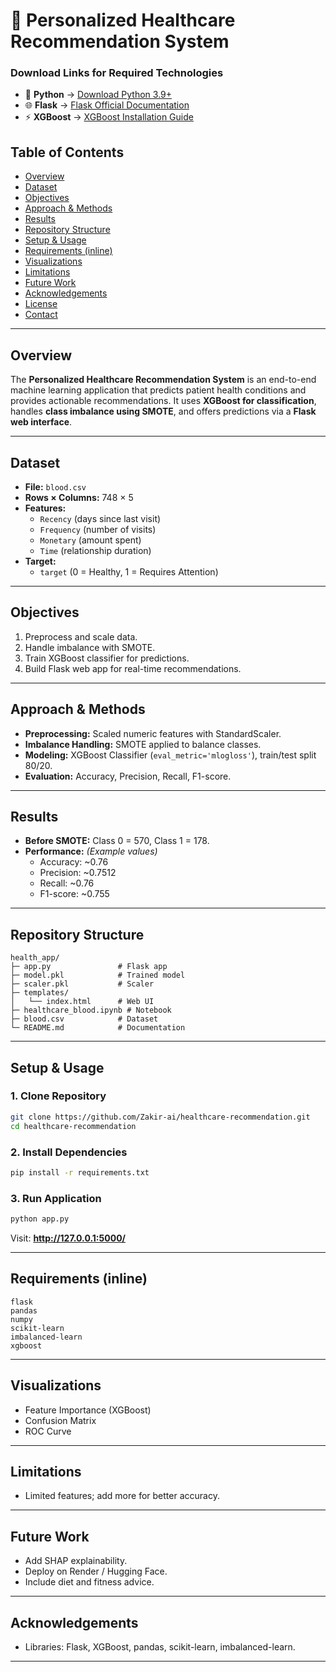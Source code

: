 
# 🏥 Personalized Healthcare Recommendation System

### **Download Links for Required Technologies**
- 🐍 **Python** → [Download Python 3.9+](https://www.python.org/downloads/)
- 🌐 **Flask** → [Flask Official Documentation](https://flask.palletsprojects.com/en/latest/)
- ⚡ **XGBoost** → [XGBoost Installation Guide](https://xgboost.readthedocs.io/en/stable/install.html)


## Table of Contents
- [Overview](#overview)
- [Dataset](#dataset)
- [Objectives](#objectives)
- [Approach & Methods](#approach--methods)
- [Results](#results)
- [Repository Structure](#repository-structure)
- [Setup & Usage](#setup--usage)
- [Requirements (inline)](#requirements-inline)
- [Visualizations](#visualizations)
- [Limitations](#limitations)
- [Future Work](#future-work)
- [Acknowledgements](#acknowledgements)
- [License](#license)
- [Contact](#contact)

---

## Overview
The **Personalized Healthcare Recommendation System** is an end-to-end machine learning application that predicts patient health conditions and provides actionable recommendations. It uses **XGBoost for classification**, handles **class imbalance using SMOTE**, and offers predictions via a **Flask web interface**.

---

## Dataset
- **File:** `blood.csv`
- **Rows × Columns:** 748 × 5
- **Features:**
  - `Recency` (days since last visit)
  - `Frequency` (number of visits)
  - `Monetary` (amount spent)
  - `Time` (relationship duration)
- **Target:**
  - `target` (0 = Healthy, 1 = Requires Attention)

---

## Objectives
1. Preprocess and scale data.
2. Handle imbalance with SMOTE.
3. Train XGBoost classifier for predictions.
4. Build Flask web app for real-time recommendations.

---

## Approach & Methods
- **Preprocessing:** Scaled numeric features with StandardScaler.
- **Imbalance Handling:** SMOTE applied to balance classes.
- **Modeling:** XGBoost Classifier (`eval_metric='mlogloss'`), train/test split 80/20.
- **Evaluation:** Accuracy, Precision, Recall, F1-score.

---

## Results
- **Before SMOTE:** Class 0 = 570, Class 1 = 178.
- **Performance:** *(Example values)*
  - Accuracy: ~0.76
  - Precision: ~0.7512
  - Recall: ~0.76
  - F1-score: ~0.755

---

## Repository Structure
```
health_app/
├─ app.py               # Flask app
├─ model.pkl            # Trained model
├─ scaler.pkl           # Scaler
├─ templates/
│   └── index.html      # Web UI
├─ healthcare_blood.ipynb # Notebook
├─ blood.csv            # Dataset
└─ README.md            # Documentation
```

---

## Setup & Usage
### 1. Clone Repository
```bash
git clone https://github.com/Zakir-ai/healthcare-recommendation.git
cd healthcare-recommendation
```
### 2. Install Dependencies
```bash
pip install -r requirements.txt
```
### 3. Run Application
```bash
python app.py
```
Visit: **http://127.0.0.1:5000/**

---

## Requirements (inline)
```
flask
pandas
numpy
scikit-learn
imbalanced-learn
xgboost
```

---

## Visualizations
- Feature Importance (XGBoost)
- Confusion Matrix
- ROC Curve

---

## Limitations
- Limited features; add more for better accuracy.

---

## Future Work
- Add SHAP explainability.
- Deploy on Render / Hugging Face.
- Include diet and fitness advice.

---

## Acknowledgements
- Libraries: Flask, XGBoost, pandas, scikit-learn, imbalanced-learn.

---
